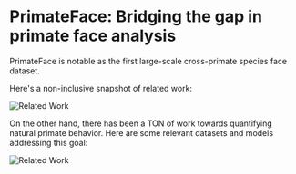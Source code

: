 # PrimateFace: Bridging the gap in primate face analysis

PrimateFace is notable as the first large-scale cross-primate species face dataset.

Here's a non-inclusive snapshot of related work:

![Related Work](MacFace/docs/related_work/primateface_table1.png)

On the other hand, there has been a TON of work towards quantifying natural primate behavior. Here are some relevant datasets and models addressing this goal:

![Related Work](MacFace/docs/related_work/primateface_table2.png)
